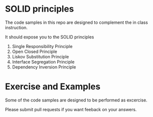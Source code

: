 # SOLID principles

The code samples in this repo are designed to complement the in class instruction.

It should expose you to the SOLID principles

  1. Single Responsibility Principle
  2. Open Closed Principle
  3. Liskov Substitution Principle
  4. Interface Segregation Principle
  5. Dependency Inversion Principle

# Exercise and Examples

Some of the code samples are designed to be performed as excercise.

Please submit pull requests if you want feeback on your answers.

